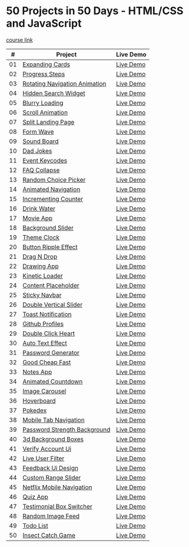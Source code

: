 # 50 Projects in 50 Days - HTML/CSS and JavaScript

[course link](https://www.udemy.com/course/50-projects-50-days/)

|  #  | Project                                                                                                                   | Live Demo                                                                                          |
| :-: | ------------------------------------------------------------------------------------------------------------------------- | -------------------------------------------------------------------------------------------------- |
| 01  | [Expanding Cards](https://github.com/dinomoon/50projects50days/tree/master/01.%20Expanding%20Cards)                       | [Live Demo](https://dinomoon.github.io/50projects50days/01.%20Expanding%20Cards/index.html)        |
| 02  | [Progress Steps](https://github.com/dinomoon/50projects50days/tree/master/02.%20Progress%20Steps)                         | [Live Demo](https://dinomoon.github.io/50projects50days/02.%20Progress%20Steps/index.html)         |
| 03  | [Rotating Navigation Animation](https://github.com/dinomoon/50projects50days/tree/master/03.%20Rotating%20Navigation)     | [Live Demo](https://dinomoon.github.io/50projects50days/03.%20Rotating%20Navigation/index.html)    |
| 04  | [Hidden Search Widget](https://github.com/dinomoon/50projects50days/tree/master/04.%20Hidden%20Search%20Widjet)           | [Live Demo](https://dinomoon.github.io/50projects50days/04.%20Hidden%20Search%20Widjet/index.html) |
| 05  | [Blurry Loading](https://github.com/dinomoon/50projects50days/tree/master/05.%20Blurry%20Loading)                         | [Live Demo](https://dinomoon.github.io/50projects50days/05.%20Blurry%20Loading/index.html)         |
| 06  | [Scroll Animation](https://github.com/dinomoon/50projects50days/tree/master/06.%20Scroll%20Animation)                     | [Live Demo](https://dinomoon.github.io/50projects50days/06.%20Scroll%20Animation)                  |
| 07  | [Split Landing Page](https://github.com/dinomoon/50projects50days/tree/master/07.%20Split%20Landing%20Page)               | [Live Demo](https://dinomoon.github.io/50projects50days/07.%20Split%20Landing%20Page)              |
| 08  | [Form Wave](https://github.com/dinomoon/50projects50days/tree/master/08.%20Form%20Wave%20Animation)                       | [Live Demo](https://dinomoon.github.io/50projects50days/08.%20Form%20Wave%20Animation)             |
| 09  | [Sound Board](https://github.com/dinomoon/50projects50days/tree/master/09.%20Sound%20Board)                               | [Live Demo](https://dinomoon.github.io/50projects50days/09.%20Sound%20Board)                       |
| 10  | [Dad Jokes](https://github.com/dinomoon/50projects50days/tree/master/10.%20Dad%20Jokes)                                   | [Live Demo](https://dinomoon.github.io/50projects50days/10.%20Dad%20Jokes)                         |
| 11  | [Event Keycodes](https://github.com/dinomoon/50projects50days/tree/master/11.%20Event%20KeyCodes)                         | [Live Demo](https://dinomoon.github.io/50projects50days/11.%20Event%20KeyCodes)                    |
| 12  | [FAQ Collapse](https://github.com/dinomoon/50projects50days/tree/master/12.%20FAQ%20Collapse)                             | [Live Demo](https://dinomoon.github.io/50projects50days/12.%20FAQ%20Collapse)                      |
| 13  | [Random Choice Picker](https://github.com/dinomoon/50projects50days/tree/master/13.%20Random%20Choice%20Picker)           | [Live Demo](https://dinomoon.github.io/50projects50days/13.%20Random%20Choice%20Picker)            |
| 14  | [Animated Navigation](https://github.com/dinomoon/50projects50days/tree/master/14.%20Animated%20Navigation)               | [Live Demo](https://dinomoon.github.io/50projects50days/14.%20Animated%20Navigation)               |
| 15  | [Incrementing Counter](https://github.com/dinomoon/50projects50days/tree/master/15.%20Incrementing%20Counter)             | [Live Demo](https://dinomoon.github.io/50projects50days/15.%20Incrementing%20Counter)              |
| 16  | [Drink Water](https://github.com/dinomoon/50projects50days/tree/master/16.%20Drink%20Water)                               | [Live Demo](https://dinomoon.github.io/50projects50days/16.%20Drink%20Water)                       |
| 17  | [Movie App](https://github.com/dinomoon/50projects50days/tree/master/17.%20Movie%20App)                                   | [Live Demo](https://dinomoon.github.io/50projects50days/17.%20Movie%20App)                         |
| 18  | [Background Slider](https://github.com/dinomoon/50projects50days/tree/master/18.%20Background%20Slider)                   | [Live Demo](https://dinomoon.github.io/50projects50days/18.%20Background%20Slider)                 |
| 19  | [Theme Clock](https://github.com/dinomoon/50projects50days/tree/master/19.%20Theme%20Clock)                               | [Live Demo](https://dinomoon.github.io/50projects50days/19.%20Theme%20Clock)                       |
| 20  | [Button Ripple Effect](https://github.com/dinomoon/50projects50days/tree/master/20.%20Button%20Ripple%20Effect)           | [Live Demo](https://dinomoon.github.io/50projects50days/20.%20Button%20Ripple%20Effect)            |
| 21  | [Drag N Drop](https://github.com/bradtraversy/50projects50days/tree/master/drag-n-drop)                                   | [Live Demo](https://50projects50days.com/projects/drag-n-drop/)                                    |
| 22  | [Drawing App](https://github.com/bradtraversy/50projects50days/tree/master/drawing-app)                                   | [Live Demo](https://50projects50days.com/projects/drawing-app/)                                    |
| 23  | [Kinetic Loader](https://github.com/bradtraversy/50projects50days/tree/master/kinetic-loader)                             | [Live Demo](https://50projects50days.com/projects/kinetic-loader/)                                 |
| 24  | [Content Placeholder](https://github.com/bradtraversy/50projects50days/tree/master/content-placeholder)                   | [Live Demo](https://50projects50days.com/projects/content-placeholder/)                            |
| 25  | [Sticky Navbar](https://github.com/bradtraversy/50projects50days/tree/master/sticky-navigation)                           | [Live Demo](https://50projects50days.com/projects/sticky-navbar/)                                  |
| 26  | [Double Vertical Slider](https://github.com/bradtraversy/50projects50days/tree/master/double-vertical-slider)             | [Live Demo](https://50projects50days.com/projects/double-vertical-slider/)                         |
| 27  | [Toast Notification](https://github.com/bradtraversy/50projects50days/tree/master/toast-notification)                     | [Live Demo](https://50projects50days.com/projects/toast-notification/)                             |
| 28  | [Github Profiles](https://github.com/bradtraversy/50projects50days/tree/master/github-profiles)                           | [Live Demo](https://50projects50days.com/projects/github-profiles/)                                |
| 29  | [Double Click Heart](https://github.com/bradtraversy/50projects50days/tree/master/double-click-heart)                     | [Live Demo](https://50projects50days.com/projects/double-click-heart/)                             |
| 30  | [Auto Text Effect](https://github.com/bradtraversy/50projects50days/tree/master/auto-text-effect)                         | [Live Demo](https://50projects50days.com/projects/auto-text-effect/)                               |
| 31  | [Password Generator](https://github.com/bradtraversy/50projects50days/tree/master/password-generator)                     | [Live Demo](https://50projects50days.com/projects/password-generator/)                             |
| 32  | [Good Cheap Fast](https://github.com/bradtraversy/50projects50days/tree/master/good-cheap-fast)                           | [Live Demo](https://50projects50days.com/projects/good-cheap-fast/)                                |
| 33  | [Notes App](https://github.com/bradtraversy/50projects50days/tree/master/notes-app)                                       | [Live Demo](https://50projects50days.com/projects/notes-app/)                                      |
| 34  | [Animated Countdown](https://github.com/bradtraversy/50projects50days/tree/master/animated-countdown)                     | [Live Demo](https://50projects50days.com/projects/animated-countdown/)                             |
| 35  | [Image Carousel](https://github.com/bradtraversy/50projects50days/tree/master/image-carousel)                             | [Live Demo](https://50projects50days.com/projects/image-carousel/)                                 |
| 36  | [Hoverboard](https://github.com/bradtraversy/50projects50days/tree/master/hoverboard)                                     | [Live Demo](https://50projects50days.com/projects/hoverboard/)                                     |
| 37  | [Pokedex](https://github.com/bradtraversy/50projects50days/tree/master/pokedex)                                           | [Live Demo](https://50projects50days.com/projects/pokedex/)                                        |
| 38  | [Mobile Tab Navigation](https://github.com/bradtraversy/50projects50days/tree/master/mobile-tab-navigation)               | [Live Demo](https://50projects50days.com/projects/mobile-tab-navigation/)                          |
| 39  | [Password Strength Background](https://github.com/bradtraversy/50projects50days/tree/master/password-strength-background) | [Live Demo](https://50projects50days.com/projects/password-strength-background/)                   |
| 40  | [3d Background Boxes](https://github.com/bradtraversy/50projects50days/tree/master/3d-boxes-background)                   | [Live Demo](https://50projects50days.com/projects/3d-background-boxes/)                            |
| 41  | [Verify Account Ui](https://github.com/bradtraversy/50projects50days/tree/master/verify-account-ui)                       | [Live Demo](https://50projects50days.com/projects/verify-account-ui/)                              |
| 42  | [Live User Filter](https://github.com/bradtraversy/50projects50days/tree/master/live-user-filter)                         | [Live Demo](https://50projects50days.com/projects/live-user-filter/)                               |
| 43  | [Feedback Ui Design](https://github.com/bradtraversy/50projects50days/tree/master/feedback-ui-design)                     | [Live Demo](https://50projects50days.com/projects/feedback-ui-design/)                             |
| 44  | [Custom Range Slider](https://github.com/bradtraversy/50projects50days/tree/master/custom-range-slider)                   | [Live Demo](https://50projects50days.com/projects/custom-range-slider/)                            |
| 45  | [Netflix Mobile Navigation](https://github.com/bradtraversy/50projects50days/tree/master/netflix-mobile-navigation)       | [Live Demo](https://50projects50days.com/projects/netflix-mobile-navigation/)                      |
| 46  | [Quiz App](https://github.com/bradtraversy/50projects50days/tree/master/quiz-app)                                         | [Live Demo](https://50projects50days.com/projects/quiz-app/)                                       |
| 47  | [Testimonial Box Switcher](https://github.com/bradtraversy/50projects50days/tree/master/testimonial-box-switcher)         | [Live Demo](https://50projects50days.com/projects/testimonial-box-switcher/)                       |
| 48  | [Random Image Feed](https://github.com/bradtraversy/50projects50days/tree/master/random-image-generator)                  | [Live Demo](https://50projects50days.com/projects/random-image-feed/)                              |
| 49  | [Todo List](https://github.com/bradtraversy/50projects50days/tree/master/todo-list)                                       | [Live Demo](https://50projects50days.com/projects/todo-list/)                                      |
| 50  | [Insect Catch Game](https://github.com/bradtraversy/50projects50days/tree/master/insect-catch-game)                       | [Live Demo](https://50projects50days.com/projects/insect-catch-game/)                              |
